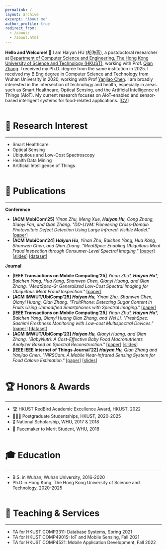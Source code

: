 ```yaml
---
permalink: /
layout: archive
excerpt: "About me"
author_profile: true
redirect_from: 
  - /about/
  - /about.html
---
```


**Hello and Welcome!** 👋 I am Haiyan HU (胡海燕), a postdoctoral researcher at [Department of Computer Science and Engineering, The Hong Kong University of Science and Technology (HKUST)](https://cse.hkust.edu.hk/), working with Prof. [Qian Zhang](https://www.cse.ust.hk/~qianzh/). I received my Ph.D. degree from the same institution in 2025. I received my B.Eng degree in Computer Science and Technology from Wuhan University in 2020, working with Prof [Yanjiao Chen](https://person.zju.edu.cn/en/0020875). I am broadly interested in the intersection of technology and health, especially in areas such as Smart Healthcare, Optical Sensing, and the Artificial Intelligence of Things (AIoT). My current research focuses on AIoT-enabled and sensor-based intelligent systems for food-related applications. [[CV](/files/CV_haiyanhu[202509].pdf)]
<br/><br/>

🌟 Research Interest
======
---
* Smart Healthcare  
* Optical Sensing  
* Ubiqutious and Low-Cost Spectroscopy  
* Health Data Mining  
* Artificial Intelligence of Things
<br/><br/>

📑 Publications
=====
---
**Conference**
- **[ACM MobiCom’25]** *Yinan Zhu, Meng Xue, **Haiyan Hu**, Cong Zhang, Xiaoyi Fan, and Qian Zhang. "DD-LIVM: Pioneering Cross-Domain Photovoltaic Defect Detection Using Large Infrared-Visible Model."* [[paper](https://www.sigmobile.org/mobicom/2025/accepted.html)]
- **[ACM MobiCom’24]** ***Haiyan Hu**, Yinan Zhu, Baichen Yang, Hua Kang, Shanwen Chen, and Qian Zhang. "MeatSpec: Enabling Ubiquitous Meat Fraud Inspection through Consumer-Level Spectral Imaging."* [[paper](https://dl.acm.org/doi/10.1145/3636534.3690666)] [[slides](/files/MeatSpec_Mobicom24.pptx)] [[dataset](https://drive.google.com/drive/folders/1mK7H9SZqEMkgJT3fQiuVL2PQwpw85r2m)]

**Journal**
- **[IEEE Transactions on Mobile Computing’25]** *Yinan Zhu\*, **Haiyan Hu**\*, Baichen Yang, Hua Kang, Shanwen Chen, Qianyi Huang, and Qian Zhang. "MeatSpec-G: Generalized Low-Cost Spectral Imaging for Ubiquitous Meat Fraud Inspection."* [[paper](https://doi.ieeecomputersociety.org/10.1109/TMC.2025.3623473)]
- **[ACM IMWUT/UbiComp’25]** ***Haiyan Hu**, Yinan Zhu, Shanwen Chen, Qianyi Huang, Qian Zhang. "FruitPhone: Detecting Sugar Content in Fruits Using Unmodified Smartphones with Spectral Imaging."* [[paper](https://dl.acm.org/doi/abs/10.1145/3749470)]
- **[IEEE Transactions on Mobile Computing’25]** *Yinan Zhu\*, **Haiyan Hu**\*, Baichen Yang, Qianyi Huang Qian Zhang, and Wei Li. "FreshSpec: Sashimi Freshness Monitoring with Low-cost Multispectral Devices."* [[paper](https://doi.org/10.1109/TMC.2025.3581714)] [[dataset](https://drive.google.com/drive/folders/1JxaEsZXdswyJbPZDxUM2qCZxRofmjhR3?usp=drive_link)]
- **[ACM IMWUT/UbiComp’23]** ***Haiyan Hu**, Qianyi Huang, and Qian Zhang. "BabyNutri: A Cost-Effective Baby Food Macronutrients Analyzer Based on Spectral Reconstruction."* [[paper](https://dl.acm.org/doi/10.1145/3580858)] [[slides](/files/BabyNutri.pptx)]
- **[IEEE IEEE Internet of Things Journal’22]** ***Haiyan Hu**, Qian Zhang and Yanjiao Chen. "NIRSCam: A Mobile Near-Infrared Sensing System for Food Calorie Estimation."* [[paper](https://ieeexplore.ieee.org/document/9745595)] [[slides](/files/NIRSCAM.pptx)]
<br/><br/>

🏆 Honors & Awards
====
---
- 🏆 HKUST RedBird Academic Excellence Award, HKUST, 2022
- 👩🏻‍🎓 Postgraduate Studentships, HKUST, 2020-2025
- 🎖️ National Scholarship, WHU, 2017 & 2018
- 🏅 Pacemaker to Merit Student, WHU, 2018
<br/><br/>

🎓 Education
======
---
- B.S. in Wuhan, Wuhan University, 2016-2020
- Ph.D in Hong Kong, The Hong Kong University of Science and Technology, 2020-2025
<br/><br/>

👥 Teaching & Services
====
---
- TA for HKUST COMP3311: Database Systems, Spring 2021
- TA for HKUST COMP4901S: IoT and Mobile Sensing, Fall 2021
- TA for HKUST COMP4521: Mobile Application Development, Fall 2022
